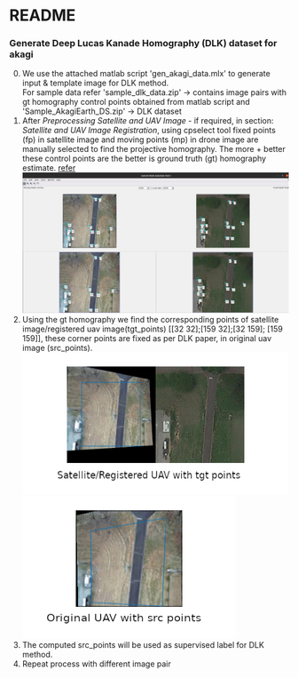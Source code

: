 # README

### Generate Deep Lucas Kanade Homography (DLK) dataset for akagi
0. We use the attached matlab script 'gen_akagi_data.mlx' to generate input & template image for DLK method. \
    For sample data refer 'sample_dlk_data.zip' -> contains image pairs with gt homography control points obtained from matlab script and \
                          'Sample_AkagiEarth_DS.zip' -> DLK dataset
1. After *Preprocessing Satellite and UAV Image* - if required, in section: *Satellite and UAV Image Registration*, using cpselect tool fixed points (fp) in satellite image and moving points (mp) in drone image are manually selected to find the projective homography. The more + better these control points are the better is ground truth (gt) homography estimate. [refer](https://de.mathworks.com/help/images/registering-an-aerial-photo-to-an-orthophoto.html) <img src="images/cpselect_screenshot.png" />
2. Using the gt homography we find the corresponding points of satellite image/registered uav image(tgt_points) [[32 32];[159 32];[32 159]; [159 159]], these corner points are fixed as per DLK paper, in original uav image (src_points). <img src="images/sat_registered_uav.png" width="512" height="256" description="Satellite + Registered UAV Image"/> <img src="images/original_uav.png" width="384" height="256" description="Original UAV Image"/>
3. The computed src_points will be used as supervised label for DLK method.
4. Repeat process with different image pair
